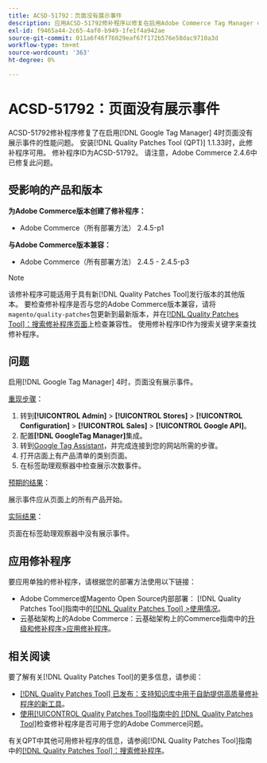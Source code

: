 ```yaml
---
title: ACSD-51792：页面没有展示事件
description: 应用ACSD-51792修补程序以修复在启用Adobe Commerce Tag Manager 4后页面没有展示事件的Google性能问题。
exl-id: f9465a44-2c65-4af0-b949-1fe1f4a942ae
source-git-commit: 011a6f46f76029eaf67f172b576e58dac9710a3d
workflow-type: tm+mt
source-wordcount: '363'
ht-degree: 0%

---
```


# ACSD-51792：页面没有展示事件

ACSD-51792修补程序修复了在启用[!DNL Google Tag Manager] 4时页面没有展示事件的性能问题。 安装[!DNL Quality Patches Tool (QPT)] 1.1.33时，此修补程序可用。 修补程序ID为ACSD-51792。 请注意，Adobe Commerce 2.4.6中已修复此问题。

## 受影响的产品和版本

**为Adobe Commerce版本创建了修补程序：**

* Adobe Commerce（所有部署方法） 2.4.5-p1

**与Adobe Commerce版本兼容：**

* Adobe Commerce（所有部署方法） 2.4.5 - 2.4.5-p3

>[!NOTE]
>
>该修补程序可能适用于具有新[!DNL Quality Patches Tool]发行版本的其他版本。 要检查修补程序是否与您的Adobe Commerce版本兼容，请将`magento/quality-patches`包更新到最新版本，并在[[!DNL Quality Patches Tool]：搜索修补程序页面](https://experienceleague.adobe.com/tools/commerce-quality-patches/index.html)上检查兼容性。 使用修补程序ID作为搜索关键字来查找修补程序。

## 问题

启用[!DNL Google Tag Manager] 4时，页面没有展示事件。

<u>重现步骤</u>：

1. 转到&#x200B;**[!UICONTROL Admin]** > **[!UICONTROL Stores]** > **[!UICONTROL Configuration]** > **[!UICONTROL Sales]** > **[!UICONTROL Google API]**。
1. 配置&#x200B;**[!DNL GoogleTag Manager]**&#x200B;集成。
1. 转到[Google Tag Assistant](https://tagassistant.google.com/)，并完成连接到您的网站所需的步骤。
1. 打开店面上有产品清单的类别页面。
1. 在标签助理观察器中检查展示次数事件。

<u>预期的结果</u>：

展示事件应从页面上的所有产品开始。

<u>实际结果</u>：

页面在标签助理观察器中没有展示事件。

## 应用修补程序

要应用单独的修补程序，请根据您的部署方法使用以下链接：

* Adobe Commerce或Magento Open Source内部部署： [!DNL Quality Patches Tool]指南中的[[!DNL Quality Patches Tool] >使用情况](/help/tools/quality-patches-tool/usage.md)。
* 云基础架构上的Adobe Commerce：云基础架构上的Commerce指南中的[升级和修补程序>应用修补程序](https://experienceleague.adobe.com/docs/commerce-cloud-service/user-guide/develop/upgrade/apply-patches.html)。

## 相关阅读

要了解有关[!DNL Quality Patches Tool]的更多信息，请参阅：

* [[!DNL Quality Patches Tool] 已发布：支持知识库中用于自助提供高质量修补程序的新工具](https://experienceleague.adobe.com/en/docs/commerce-operations/tools/quality-patches-tool/quality-patches-tool-to-self-serve-quality-patches)。
* [使用[!UICONTROL Quality Patches Tool]指南中的 [!DNL Quality Patches Tool]](/help/tools/quality-patches-tool/patches-available-in-qpt/check-patch-for-magento-issue-with-magento-quality-patches.md)检查修补程序是否可用于您的Adobe Commerce问题。


有关QPT中其他可用修补程序的信息，请参阅[!DNL Quality Patches Tool]指南中的[[!DNL Quality Patches Tool]：搜索修补程序](https://experienceleague.adobe.com/tools/commerce-quality-patches/index.html)。
